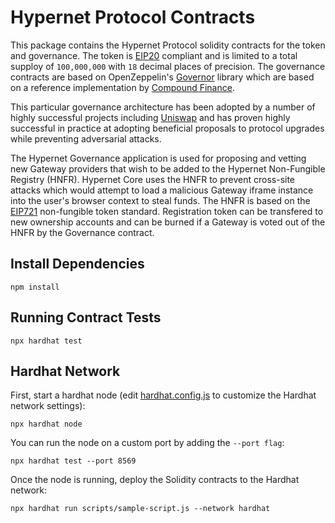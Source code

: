 # Hypernet Protocol Contracts

This package contains the Hypernet Protocol solidity contracts for the token and governance. The token is 
[EIP20](https://eips.ethereum.org/EIPS/eip-20) compliant and is limited to a total supploy of `100,000,000` 
with `18` decimal places of precision. The governance contracts are based on OpenZeppelin's 
[Governor](https://docs.openzeppelin.com/contracts/4.x/governance) library which are based on a reference 
implementation by [Compound Finance](https://compound.finance/docs/governance).

This particular governance architecture has been adopted by a number of highly successful projects including
[Uniswap](https://docs.uniswap.org/protocol/V2/concepts/governance/governance-reference) and has proven highly
successful in practice at adopting beneficial proposals to protocol upgrades while preventing adversarial attacks. 

The Hypernet Governance application is used for proposing and vetting new Gateway providers that wish to be added to
the Hypernet Non-Fungible Registry (HNFR). Hypernet Core uses the HNFR to prevent cross-site attacks which 
would attempt to load a malicious Gateway iframe instance into the user's browser context to steal funds. The HNFR is
based on the [EIP721](https://eips.ethereum.org/EIPS/eip-721) non-fungible token standard. Registration token can be 
transfered to new ownership accounts and can be burned if a Gateway is voted out of the HNFR by the Governance contract.

## Install Dependencies

```shell
npm install
```

## Running Contract Tests

```shell
npx hardhat test
```

## Hardhat Network

First, start a hardhat node (edit [hardhat.config.js](https://hardhat.org/config/#networks-configuration) 
to customize the Hardhat network settings):

```shell
npx hardhat node
```

You can run the node on a custom port by adding the `--port flag`:

```shell
npx hardhat test --port 8569
```

Once the node is running, deploy the Solidity contracts to the Hardhat network:

```shell
npx hardhat run scripts/sample-script.js --network hardhat
```